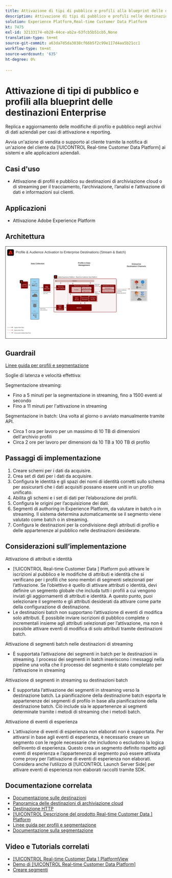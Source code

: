 ```yaml
---
title: Attivazione di tipi di pubblico e profili alla blueprint delle destinazioni Enterprise
description: Attivazione di tipi di pubblico e profili nelle destinazioni aziendali
solution: Experience Platform,Real-time Customer Data Platform
kt: 7475
exl-id: 32133174-eb28-44ce-ab2a-63fcb5b51cb5,None
translation-type: tm+mt
source-git-commit: a63da7d5da3038cf66b5f2c99e117d4aa5b21cc1
workflow-type: tm+mt
source-wordcount: '635'
ht-degree: 0%

---
```


# Attivazione di tipi di pubblico e profili alla blueprint delle destinazioni Enterprise

Replica e aggiornamento delle modifiche di profilo e pubblico negli archivi di dati aziendali per casi di attivazione e reporting. <!-- This sentence is difficult to mentally process because there's no verb. Describe what the customer can do with this feature. The first paragraph on a page should not be an abstract description.-->

Avvia un&#39;azione di vendita o supporto al cliente tramite la notifica di un&#39;azione del cliente da [!UICONTROL Real-time Customer Data Platform] ai sistemi e alle applicazioni aziendali. <!-- What kinds of sales or support actions? You might add a "For example...." The content in these blueprints should be more simple and friendly.-->

## Casi d&#39;uso

* Attivazione di profili e pubblico su destinazioni di archiviazione cloud o di streaming per il tracciamento, l’archiviazione, l’analisi e l’attivazione di dati e informazioni sui clienti.

## Applicazioni

* Attivazione Adobe Experience Platform

## Architettura

<img src="assets/enterprise_destination.svg" alt="Architettura di riferimento per lo scenario di attivazione Enterprise" style="border:1px solid #4a4a4a" />

## Guardrail

[Linee guida per profili e segmentazione](https://experienceleague.adobe.com/docs/experience-platform/profile/guardrails.html?lang=en)

Soglie di latenza e velocità effettiva:

Segmentazione streaming:

* Fino a 5 minuti per la segmentazione in streaming, fino a 1500 eventi al secondo
* Fino a 11 minuti per l&#39;attivazione in streaming

Segmentazione in batch:
Una volta al giorno o avviato manualmente tramite API.

* Circa 1 ora per lavoro per un massimo di 10 TB di dimensioni dell&#39;archivio profili
* Circa 2 ore per lavoro per dimensioni da 10 TB a 100 TB di profilo

## Passaggi di implementazione

1. Creare schemi per i dati da acquisire. <!-- Cross-references to these topics would be helpful -->
1. Crea set di dati per i dati da acquisire.
1. Configura le identità e gli spazi dei nomi di identità corretti sullo schema per assicurarti che i dati acquisiti possano essere uniti in un profilo unificato.
1. Abilita gli schemi e i set di dati per l’elaborazione dei profili.
1. Configura le origini per l’acquisizione dei dati.
1. Segmenti di authoring in Experience Platform, da valutare in batch o in streaming. Il sistema determina automaticamente se il segmento viene valutato come batch o in streaming.
1. Configura le destinazioni per la condivisione degli attributi di profilo e delle appartenenze al pubblico nelle destinazioni desiderate.

## Considerazioni sull’implementazione

Attivazione di attributi e identità

* [!UICONTROL Real-time Customer Data ] Platform può attivare le iscrizioni al pubblico e le modifiche di attributi e identità che si verificano per i profili che sono membri di segmenti selezionati per l’attivazione. Se l’obiettivo è quello di attivare attributi o identità, devi definire un segmento globale che includa tutti i profili a cui vengono inviati gli aggiornamenti di attributi e identità. A questo punto, puoi selezionare il segmento e gli attributi desiderati da attivare come parte della configurazione di destinazione.
* Le destinazioni batch non supportano l’attivazione di eventi di modifica solo attributi. È possibile inviare iscrizioni di pubblico complete o incrementali insieme agli attributi selezionati per l’attivazione, ma non è possibile attivare eventi di modifica di solo attributi tramite destinazioni batch.

Attivazione di segmenti batch nelle destinazioni di streaming

* È supportata l’attivazione dei segmenti in batch per le destinazioni in streaming. I processi dei segmenti in batch inseriscono i messaggi nella pipeline una volta che il processo del segmento è stato completato per l’attivazione in streaming

Attivazione di segmenti in streaming su destinazioni batch

* È supportata l’attivazione dei segmenti in streaming verso la destinazione batch. La pianificazione della destinazione batch esporta le appartenenze dei segmenti di profilo in base alla pianificazione della destinazione batch. Ciò include sia le appartenenze ai segmenti determinate tramite i metodi di streaming che i metodi batch.

Attivazione di eventi di esperienza

* L’attivazione di eventi di esperienza non elaborati non è supportata. Per attivarsi in base agli eventi di esperienza, è necessario creare un segmento con le regole necessarie che includono o escludono la logica dell’evento di esperienza. Questo crea un segmento definito rispetto agli eventi di esperienza e l’appartenenza al segmento può essere attivata come proxy per l’attivazione di eventi di esperienza non elaborati. Considera anche l’utilizzo di [!UICONTROL Launch Server Side] per attivare eventi di esperienza non elaborati raccolti tramite SDK.

## Documentazione correlata

* [Documentazione sulle destinazioni](https://experienceleague.adobe.com/docs/experience-platform/destinations/catalog/overview.html)
* [Panoramica delle destinazioni di archiviazione cloud](https://experienceleague.adobe.com/docs/experience-platform/destinations/catalog/cloud-storage/overview.html?lang=en#catalog)
* [Destinazione HTTP](https://experienceleague.adobe.com/docs/experience-platform/destinations/catalog/http-destination.html?lang=en#overview)
* [[!UICONTROL Descrizione del prodotto Real-time Customer Data ] Platform](https://helpx.adobe.com/legal/product-descriptions/real-time-customer-data-platform.html)
* [Linee guida per profili e segmentazione](https://experienceleague.adobe.com/docs/experience-platform/profile/guardrails.html?lang=en)
* [Documentazione sulla segmentazione](https://experienceleague.adobe.com/docs/experience-platform/segmentation/api/streaming-segmentation.html)

## Video e Tutorials correlati

* [[!UICONTROL Real-time Customer Data ] PlatformView](https://experienceleague.adobe.com/docs/platform-learn/tutorials/application-services/rtcdp/understanding-the-real-time-customer-data-platform.html)
* [Demo di  [!UICONTROL Real-time Customer Data Platform]](https://experienceleague.adobe.com/docs/platform-learn/tutorials/application-services/rtcdp/demo.html)
* [Creare segmenti](https://experienceleague.adobe.com/docs/platform-learn/tutorials/segments/create-segments.html)
